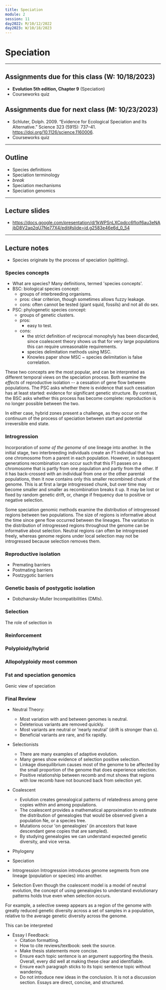 ```yaml
---
title: Speciation
module: 2
session: 11
day2022: M/10/12/2022
day2023: W/10/18/2023
---
```


# Speciation

----

## Assignments due for this class (W: 10/18/2023)
- **Evolution 5th edition, Chapter 9** (Speciation)
- Courseworks quiz


## Assignments due for next class (M: 10/23/2023)
- Schluter, Dolph. 2009. “Evidence for Ecological Speciation and Its Alternative.” Science 323 (5915): 737–41. https://doi.org/10.1126/science.1160006.
- Courseworks quiz

----

## Outline
- Species definitions
- Speciation terminology
- *break*
- Speciation mechanisms
- Speciation genomics

--- 

## Lecture slides

- https://docs.google.com/presentation/d/1kWPSnLXCpdcc6fIoif6au3eNAjbD8V2aq2qU7Ne77X4/edit#slide=id.g2583e46e6d_0_54

---

## Lecture notes

- Species originate by the process of speciation (splitting).

### Species concepts
- What are species? Many definitions, termed 'species concepts'.
- BSC: biological species concept:
	- groups of interbreeding organisms. 
	- pros: clear criterion, though sometimes allows fuzzy leakage. 
	- cons: often cannot be tested (giant squid, fossils) and not all do sex.
- PSC: phylogenetic species concept:
	- groups of genetic clusters.
	- pros: 
		- easy to test.
	- cons:
		- the strict definition of reciprocal monophyly has been discarded, since coalescent theory shows us that for very large populations this can require unreasonable requirements.
		- species delimitation methods using MSC.
		- Knowles paper show MSC ~ species delimitation is false correlation.

These two concepts are the most popular, and can be interpreted as different
temporal views on the speciation process. Both examine the *effects* of reproductive
isolation -- a cessation of gene flow between populations. The PSC asks whether
there is evidence that such cessation has at least started: evidence for 
significant genetic structure. By contrast, the BSC asks whether this process
has become complete: reproduction is no longer possible between the two.

In either case, hybrid zones present a challenge, as they occur on the 
continuum of the process of speciation between start and potential 
irreversible end state. 


### Introgression
Incorporation of *some of the genome* of one lineage into another. In the 
initial stage, two interbreeding individuals create an F1
individual that has one chromosome from a parent in each population. However,
in subsequent generations recombination can occur such that this F1 passes
on a chromosome that is partly from one population and partly from the other.
If it has back-crossed with an individual from one or the other parental 
populations, then it now contains only this smaller recombined chunk of the
genome. This is at first a large introgressed chunk, but over time may become
smaller and smaller as recombination breaks it up. It may be lost or fixed
by random genetic drift, or, change if frequency due to positive or negative
selection.

Some speciation genomic methods examine the distribution of introgressed regions
between two populations. The size of regions is informative about the time since
gene flow occurred between the lineages. The variation in the distribution of
introgressed regions throughout the genome can be informative about selection.
Neutral regions can often be introgressed freely, whereas genome regions under
local selection may not be introgressed because selection removes them.


### Reproductive isolation
- Premating barriers
- Postmating barriers
- Postzygotic barriers


### Genetic basis of postygotic isolation
- Dobzhansky-Muller Incompatibilities (DMIs).


### Selection
The role of selection in 


### Reinforcement


### Polyploidy/hybrid


### Allopolyploidy most common


### Fst and speciation genomics
Genic view of speciation


### Final Review

- Neutral Theory:
	- Most variation with and between genomes is neutral.
	- Deleterious variants are removed quickly.
	- Most variants are neutral or 'nearly neutral' (drift is stronger than s).
	- Beneficial variants are rare, and fix rapidly.

- Selectionists
	- There are many examples of adaptive evolution.
	- Many genes show evidence of selection positive selection.
	- Linkage disequilibrium causes most of the genome to be affected by the 
	small proportion of the genome that does experience selection.
	- Positive relationship between recomb and mut shows that regions with 
	low recomb have not bounced back from selection yet.

- Coalescent
	- Evolution creates genealogical patterns of relatedness among gene copies
	within and among populations.
	- The coalescent provides a mathematical approximation to estimate the 
	distribution of genealogies that would be observed given a population
	Ne, or a species tree.
	- Mutations occur 'on genealogies' (in ancestors that leave descendant
	gene copies that are sampled).
	- By studying genealogies we can understand expected genetic diversity, 
	and vice versa. 


- Phylogeny


- Speciation


- Introgression
Introgression introduces genome segments from one lineage (population or 
species) into another. 


- Selection
Even though the coalescent model is a model of neutral evolution, the concept
of using genealogies to understand evolutionary patterns holds true even 
when selection occurs. 

For example, a selective sweep appears as a region of the genome with greatly
reduced genetic diversity across a set of samples in a population, relative 
to the average genetic diversity across the genome. 

This can be interpreted 


- Essay I Feedback:
	- Citation formatting.
	- How to cite reviews/textbook: seek the source.
	- Make thesis statements more concise.
	- Ensure each topic sentence is an argument supporting the thesis. Overall, every did well at making these clear and identifiable.
	- Ensure each paragraph sticks to its topic sentence topic without wandering.
	- Do not introduce new ideas in the conclusion. It is not a discussion section. Essays are direct, concise, and structured.

